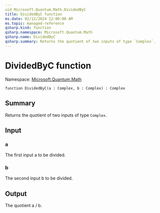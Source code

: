 ```yaml
---
uid Microsoft.Quantum.Math.DividedByC
title: DividedByC function
ms.date: 02/12/2024 12:00:00 AM
ms.topic: managed-reference
qsharp.kind: function
qsharp.namespace: Microsoft.Quantum.Math
qsharp.name: DividedByC
qsharp.summary: Returns the quotient of two inputs of type `Complex`.
---
```


# DividedByC function

Namespace: [Microsoft.Quantum.Math](xref:Microsoft.Quantum.Math)

```qsharp
function DividedByC(a : Complex, b : Complex) : Complex
```

## Summary
Returns the quotient of two inputs of type `Complex`.

## Input
### a
The first input a to be divided.
### b
The second input b to be divided.

## Output
The quotient a / b.
